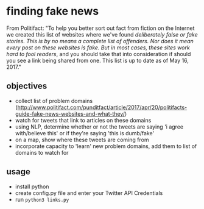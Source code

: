 # finding fake news 

From Politifact: "To help you better sort out fact from fiction on the Internet we created this list of websites where we've found _*deliberately false or fake stories. This is by no means a complete list of offenders. Nor does it mean every post on these websites is fake. But in most cases, these sites work hard to fool readers*_, and you should take that into consideration if should you see a link being shared from one. This list is up to date as of May 16, 2017."

## objectives

* collect list of problem domains (http://www.politifact.com/punditfact/article/2017/apr/20/politifacts-guide-fake-news-websites-and-what-they/)
* watch for tweets that link to articles on these domains
* using NLP, determine whether or not the tweets are saying 'i agree with/believe this' or if they're saying 'this is dumb/fake'
* on a map, show where these tweets are coming from
* incorporate capacity to 'learn' new problem domains, add them to list of domains to watch for

## usage

* install python
* create config.py file and enter your Twitter API Credentials
* run `python3 links.py`